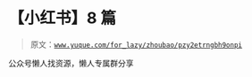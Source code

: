 # 【小红书】8 篇

> 原文：[`www.yuque.com/for_lazy/zhoubao/pzy2etrngbh9onpi`](https://www.yuque.com/for_lazy/zhoubao/pzy2etrngbh9onpi)

公众号懒人找资源，懒人专属群分享